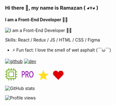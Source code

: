 ### Hi there 👋, my name is Ramazan ( ◕▿◕ )	
#### I am a Front-End Developer 👨‍💻
![I am a Front-End Developer 👨‍💻](https://user-images.githubusercontent.com/13490001/97367217-f8363e00-1865-11eb-8f20-aa565a75df2e.gif)


Skills: React / Redux / JS / HTML / CSS / Figma

- ⚡ Fun fact: I love the smell of wet asphalt (￣ω￣)	 


[<img src='https://cdn.jsdelivr.net/npm/simple-icons@3.0.1/icons/github.svg' alt='github' height='40'>](https://github.com/lustlee)  [<img src='https://cdn.jsdelivr.net/npm/simple-icons@3.0.1/icons/dev-dot-to.svg' alt='dev' height='40'>](https://dev.to/aramushi)  

<a href='https://docs.github.com/en/developers'><img src='https://raw.githubusercontent.com/acervenky/animated-github-badges/master/assets/devbadge.gif' width='40' height='40'></a> <a href='https://github.com/pricing'><img src='https://raw.githubusercontent.com/acervenky/animated-github-badges/master/assets/pro.gif' width='40' height='40'></a> <a href='https://stars.github.com/'><img src='https://raw.githubusercontent.com/acervenky/animated-github-badges/master/assets/starbadge.gif' width='35' height='35'></a> <a href='https://docs.github.com/en/github/supporting-the-open-source-community-with-github-sponsors'><img src='https://raw.githubusercontent.com/acervenky/animated-github-badges/master/assets/sponsorbadge.gif' width='35' height='35'></a> 

![GitHub stats](https://github-readme-stats.vercel.app/api?username=lustlee&show_icons=true)  

![Profile views](https://gpvc.arturio.dev/lustlee)  
